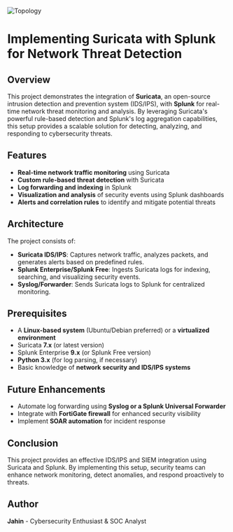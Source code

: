 
![Topology](https://github.com/user-attachments/assets/bcd147bb-4387-4a57-b2a1-6b659e2c92dd)
# Implementing Suricata with Splunk for Network Threat Detection

## Overview
This project demonstrates the integration of **Suricata**, an open-source intrusion detection and prevention system (IDS/IPS), with **Splunk** for real-time network threat monitoring and analysis. By leveraging Suricata's powerful rule-based detection and Splunk's log aggregation capabilities, this setup provides a scalable solution for detecting, analyzing, and responding to cybersecurity threats.

## Features
- **Real-time network traffic monitoring** using Suricata
- **Custom rule-based threat detection** with Suricata
- **Log forwarding and indexing** in Splunk
- **Visualization and analysis** of security events using Splunk dashboards
- **Alerts and correlation rules** to identify and mitigate potential threats

## Architecture
The project consists of:
- **Suricata IDS/IPS**: Captures network traffic, analyzes packets, and generates alerts based on predefined rules.
- **Splunk Enterprise/Splunk Free**: Ingests Suricata logs for indexing, searching, and visualizing security events.
- **Syslog/Forwarder**: Sends Suricata logs to Splunk for centralized monitoring.

## Prerequisites
- A **Linux-based system** (Ubuntu/Debian preferred) or a **virtualized environment**
- Suricata **7.x** (or latest version)
- Splunk Enterprise **9.x** (or Splunk Free version)
- **Python 3.x** (for log parsing, if necessary)
- Basic knowledge of **network security and IDS/IPS systems**



## Future Enhancements
- Automate log forwarding using **Syslog or a Splunk Universal Forwarder**
- Integrate with **FortiGate firewall** for enhanced security visibility
- Implement **SOAR automation** for incident response

## Conclusion
This project provides an effective IDS/IPS and SIEM integration using Suricata and Splunk. By implementing this setup, security teams can enhance network monitoring, detect anomalies, and respond proactively to threats.

## Author
**Jahin** - Cybersecurity Enthusiast & SOC Analyst  
